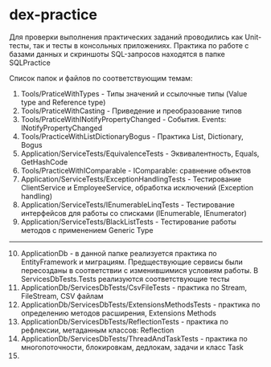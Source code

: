 # dex-practice
Для проверки выполнения практических заданий проводились как Unit-тесты, так и тесты в консольных приложениях.
Практика по работе с базами данных и скриншоты SQL-запросов находятся в папке SQLPractice

Список папок и файлов по соответствующим темам:
1) Tools/PraticeWithTypes - Типы значений и ссылочные типы (Value type and Reference type)
2) Tools/PraticeWithCasting - Приведение и преобразование типов
3) Tools/PraticeWithINotifyPropertyChanged - События. Events: INotifyPropertyChanged
4) Tools/PracticeWithListDictionaryBogus - Практика List, Dictionary, Bogus
5) Application/ServiceTests/EquivalenceTests - Эквивалентность, Equals, GetHashCode
6) Tools/PracticeWithIComparable - IComparable: сравнение объектов
7) Application/ServiceTests/ExceptionHandlingTests - Тестирование ClientService и EmployeeService, обработка исключений (Exception handling)
8) Application/ServiceTests/IEnumerableLinqTests - Тестирование интерфейсов для работы со списками (IEnumerable, IEnumerator)
9) Application/ServiceTests/BlackListTests - Тестирование работы методов с применением Generic Type  
---
10) ApplicationDb - в данной папке реализуется практика по EntityFramework и миграциям. Предществующие сервисы были пересозданы в соответствии с изменившимися условиям работы. В ServicesDbTests.Tests реализуются соответствующие тесты
11) ApplicationDb/ServicesDbTests/CsvFileTests - практика по Stream, FileStream, CSV файлам
12) ApplicationDb/ServicesDbTests/ExtensionsMethodsTests - практика по определению методов расширения, Extensions Methods
13) ApplicationDb/ServicesDbTests/ReflectionTests - практика по рефлексии, метаданным классов: Reflection
14) ApplicationDb/ServicesDbTests/ThreadAndTaskTests - практика по многопоточности, блокировкам, дедлокам, задачи и класс Task
15)
